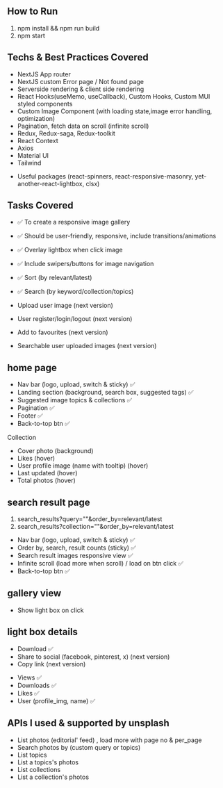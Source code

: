 ## How to Run

1. npm install && npm run build
2. npm start

## Techs & Best Practices Covered

* NextJS App router
* NextJS custom Error page / Not found page
* Serverside rendering & client side rendering
* React Hooks(useMemo, useCallback), Custom Hooks, Custom MUI styled components
* Custom Image Component (with loading state,image error handling, optimization)
* Pagination, fetch data on scroll (infinite scroll)
* Redux, Redux-saga, Redux-toolkit
* React Context
* Axios
* Material UI
* Tailwind

- Useful packages (react-spinners, react-responsive-masonry, yet-another-react-lightbox, clsx)

## Tasks Covered 

- ✅ To create a responsive image gallery
- ✅ Should be user-friendly, responsive, include transitions/animations
- ✅ Overlay lightbox when click image
- ✅ Include swipers/buttons for image navigation 
- ✅ Sort (by relevant/latest)
- ✅ Search (by keyword/collection/topics)

- Upload user image (next version)
- User register/login/logout (next version)
- Add to favourites (next version)
- Searchable user uploaded images (next version)

## home page
- Nav bar (logo, upload, switch & sticky) ✅
- Landing section (background, search box, suggested tags) ✅
- Suggested image topics & collections ✅
- Pagination ✅
- Footer ✅
- Back-to-top btn ✅

Collection
- Cover photo (background)
- Likes (hover)
- User profile image (name with tooltip) (hover)
- Last updated (hover)
- Total photos (hover)

## search result page

1. search_results?query=""&order_by=relevant/latest
2. search_results?collection=""&order_by=relevant/latest

- Nav bar (logo, upload, switch & sticky) ✅
- Order by, search, result counts (sticky) ✅
- Search result images responsive view ✅
- Infinite scroll (load more when scroll) / load on btn click ✅
- Back-to-top btn ✅

## gallery view
- Show light box on click

## light box details

<!-- functions -->
- Download ✅
- Share to social (facebook, pinterest, x) (next version)
- Copy link (next version)

<!-- details -->
- Views ✅
- Downloads ✅
- Likes ✅
- User (profile_img, name) ✅

## APIs I used & supported by unsplash
- List photos (editorial' feed) , load more with page no & per_page
- Search photos by (custom query or topics)
- List topics
- List a topics's photos
- List collections
- List a collection's photos